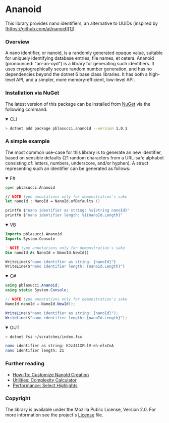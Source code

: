 Ananoid
===

This library provides nano identifiers, an alternative to UUIDs (inspired by
[https://github.com/ai/nanoid][1]).

### Overview

A nano identifier, or nanoid, is a randomly generated opaque value, suitable
for uniquely identifying database entries, file names, et cetera. Ananoid
(pronounced: "an-an-oyd") is a library for generating such identifiers.
It uses cryptographically secure random number generation, and has no
dependencies beyond the dotnet 6 base class libraries. It has both a high-level
API, and a simpler, more memory-efficient, low-level API.

### Installation via NuGet

The latest version of this package can be installed from [NuGet][2] via the
following command:

<div class="lang-bar">
<details open class="lang-block console">
<summary>CLI</summary>

```sh
> dotnet add package pblasucci.ananoid --version 1.0.1
```
</details>
</div>

### A simple example

The most common use-case for this library is to generate an new identifier,
based on sensible defaults (21 random characters from a URL-safe alphabet
consisting of: letters, numbers, underscore, and/or hyphen). A struct
representing such an identifier can be generated as follows:

<div class="lang-bar">
<details open class="lang-block">
<summary>F#</summary>

```fsharp
open pblasucci.Ananoid

// NOTE type annotations only for demonstration's sake
let nanoId : NanoId = NanoId.ofDefaults ()

printfn $"nano identifier as string: %s{string nanoId}"
printfn $"nano identifier length: %i{nanoId.Length}"
```
</details>

<details open class="lang-block">
<summary>VB</summary>

```vb
Imports pblasucci.Ananoid
Imports System.Console

' NOTE type annotations only for demonstration's sake
Dim nanoId As NanoId = NanoId.NewId()

WriteLine($"nano identifier as string: {nanoId}")
WriteLine($"nano identifier length: {nanoId.Length}")
```
</details>

<details open class="lang-block">
<summary>C#</summary>

```csharp
using pblasucci.Ananoid;
using static System.Console;

// NOTE type annotations only for demonstration's sake
NanoId nanoId = NanoId.NewId();

WriteLine($"nano identifier as string: {nanoId}");
WriteLine($"nano identifier length: {nanoId.Length}");
```
</details>

<details open class="lang-block console">
<summary>OUT</summary>

```sh
> dotnet fsi ~/scratches/index.fsx

nano identifier as string: KJzJ41XFLlV-eh-nfxCnA
nano identifier length: 21
```
</details>
</div>

### Further reading

+ [How-To: Customize NanoId Creation][3]
+ [Utilities: Complexity Calculator][4]
+ [Performance: Select Highlights][5]

### Copyright
The library is available under the Mozilla Public License, Version 2.0.
For more information see the project's [License][0] file.


[0]: https://github.com/pblasucci/ananoid/blob/main/LICENSE.txt
[1]: https://github.com/ai/nanoid
[2]: https://www.nuget.org/packages/pblasucci.ananoid
[3]: ./guides/nanoidoptions.html
[4]: ./explanations/complexity.html
[5]: ./explanations/highlights.html
